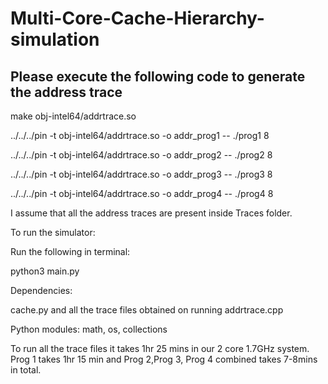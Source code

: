 # Multi-Core-Cache-Hierarchy-simulation
Please execute the following code to generate the address trace
-----------------------------------------------------------------------
make obj-intel64/addrtrace.so

../../../pin -t obj-intel64/addrtrace.so -o addr_prog1 -- ./prog1 8  

../../../pin -t obj-intel64/addrtrace.so -o addr_prog2 -- ./prog2 8

../../../pin -t obj-intel64/addrtrace.so -o addr_prog3 -- ./prog3 8

../../../pin -t obj-intel64/addrtrace.so -o addr_prog4 -- ./prog4 8

I assume that all the address traces are present inside Traces folder.

To run the simulator:

Run the following in terminal:

python3 main.py

Dependencies:

cache.py and all the trace files obtained on running addrtrace.cpp

Python modules: math, os, collections


To run all the trace files it takes 1hr 25 mins in our 2 core 1.7GHz system.
Prog 1 takes 1hr 15 min and Prog 2,Prog 3, Prog 4 combined takes 7-8mins in total.
